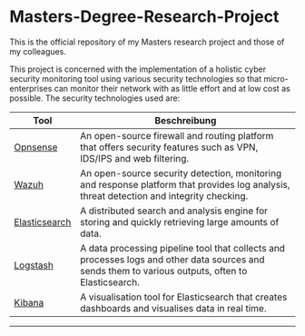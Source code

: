 # Masters-Degree-Research-Project
This is the official repository of my Masters research project and those of my colleagues.

This project is concerned with the implementation of a holistic cyber security monitoring tool using various security technologies so that micro-enterprises can monitor their network with as little effort and at low cost as possible. The security technologies used are:

| Tool | Beschreibung |
| ----------- | ----------- |
| [Opnsense](https://opnsense.org/)      | An open-source firewall and routing platform that offers security features such as VPN, IDS/IPS and web filtering. |
| [Wazuh](https://wazuh.com/)         | An open-source security detection, monitoring and response platform that provides log analysis, threat detection and integrity checking. |
| [Elasticsearch](https://www.elastic.co/de/elasticsearch) | A distributed search and analysis engine for storing and quickly retrieving large amounts of data.     |
| [Logstash](https://www.elastic.co/de/logstash)      | A data processing pipeline tool that collects and processes logs and other data sources and sends them to various outputs, often to Elasticsearch. |
| [Kibana](https://www.elastic.co/de/kibana)        | A visualisation tool for Elasticsearch that creates dashboards and visualises data in real time. | 

---
